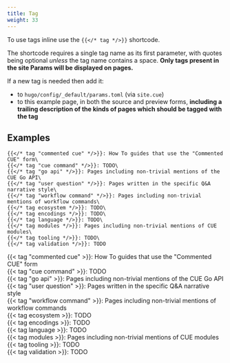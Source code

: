 ```yaml
---
title: Tag
weight: 33
---
```


To use tags inline use the `{{</* tag */>}}` shortcode.

The shortcode requires a single tag name as its first parameter,
with quotes being optional *unless* the tag name contains a space.
**Only tags present in the site Params will be displayed on pages.**

If a new tag is needed then add it:

- to `hugo/config/_default/params.toml` (via `site.cue`)
- to this example page, in both the source and preview forms, **including a
  trailing description of the kinds of pages which should be tagged with the
  tag**

## Examples

```
{{</* tag "commented cue" */>}}: How To guides that use the "Commented CUE" form\
{{</* tag "cue command" */>}}: TODO\
{{</* tag "go api" */>}}: Pages including non-trivial mentions of the CUE Go API\
{{</* tag "user question" */>}}: Pages written in the specific Q&A narrative style\
{{</* tag "workflow command" */>}}: Pages including non-trivial mentions of workflow commands\
{{</* tag ecosystem */>}}: TODO\
{{</* tag encodings */>}}: TODO\
{{</* tag language */>}}: TODO\
{{</* tag modules */>}}: Pages including non-trivial mentions of CUE modules\
{{</* tag tooling */>}}: TODO\
{{</* tag validation */>}}: TODO
```

{{< tag "commented cue" >}}: How To guides that use the "Commented CUE" form\
{{< tag "cue command" >}}: TODO\
{{< tag "go api" >}}: Pages including non-trivial mentions of the CUE Go API\
{{< tag "user question" >}}: Pages written in the specific Q&A narrative style\
{{< tag "workflow command" >}}: Pages including non-trivial mentions of workflow commands\
{{< tag ecosystem >}}: TODO\
{{< tag encodings >}}: TODO\
{{< tag language >}}: TODO\
{{< tag modules >}}: Pages including non-trivial mentions of CUE modules\
{{< tag tooling >}}: TODO\
{{< tag validation >}}: TODO
